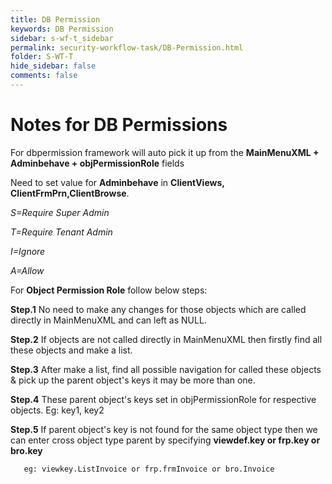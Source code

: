 ```yaml
---
title: DB Permission
keywords: DB Permission
sidebar: s-wf-t_sidebar
permalink: security-workflow-task/DB-Permission.html
folder: S-WT-T
hide_sidebar: false
comments: false
---
```


#  Notes for DB Permissions

For dbpermission framework will auto pick it up from the **MainMenuXML + Adminbehave + objPermissionRole** fields

Need to set value for **Adminbehave** in **ClientViews, ClientFrmPrn,ClientBrowse**.

*S=Require Super Admin*

*T=Require Tenant Admin*

*I=Ignore*

*A=Allow*


For **Object Permission Role** follow below steps:


**Step.1** No need to make any changes for those objects which are called directly in MainMenuXML and can left as NULL.

**Step.2** If objects are not called directly in MainMenuXML then firstly find all these objects and make a list.

**Step.3** After make a list, find all possible navigation for called these objects & pick up the parent object's keys it may be more than one.

**Step.4** These parent object's keys set in objPermissionRole for respective objects. Eg: key1, key2

**Step.5** If parent object's key is not found for the same object type then we can enter cross object type parent by specifying **viewdef.key or frp.key or bro.key**
       
	   eg: viewkey.ListInvoice or frp.frmInvoice or bro.Invoice

